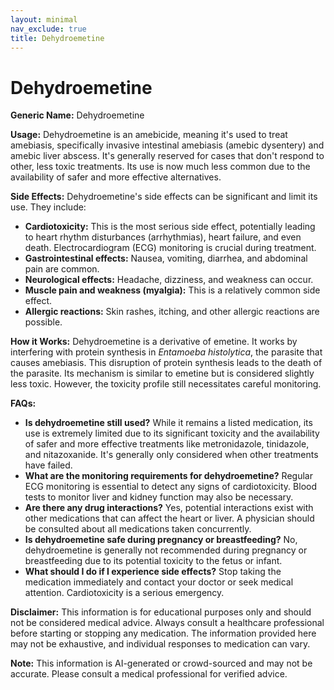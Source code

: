 ```yaml
---
layout: minimal
nav_exclude: true
title: Dehydroemetine
---
```


# Dehydroemetine

**Generic Name:** Dehydroemetine

**Usage:** Dehydroemetine is an amebicide, meaning it's used to treat amebiasis, specifically invasive intestinal amebiasis (amebic dysentery) and amebic liver abscess.  It's generally reserved for cases that don't respond to other, less toxic treatments.  Its use is now much less common due to the availability of safer and more effective alternatives.

**Side Effects:** Dehydroemetine's side effects can be significant and limit its use.  They include:

* **Cardiotoxicity:** This is the most serious side effect, potentially leading to heart rhythm disturbances (arrhythmias), heart failure, and even death.  Electrocardiogram (ECG) monitoring is crucial during treatment.
* **Gastrointestinal effects:** Nausea, vomiting, diarrhea, and abdominal pain are common.
* **Neurological effects:**  Headache, dizziness, and weakness can occur.
* **Muscle pain and weakness (myalgia):** This is a relatively common side effect.
* **Allergic reactions:**  Skin rashes, itching, and other allergic reactions are possible.


**How it Works:** Dehydroemetine is a derivative of emetine.  It works by interfering with protein synthesis in *Entamoeba histolytica*, the parasite that causes amebiasis. This disruption of protein synthesis leads to the death of the parasite.  Its mechanism is similar to emetine but is considered slightly less toxic. However, the toxicity profile still necessitates careful monitoring.


**FAQs:**

* **Is dehydroemetine still used?**  While it remains a listed medication, its use is extremely limited due to its significant toxicity and the availability of safer and more effective treatments like metronidazole, tinidazole, and nitazoxanide. It's generally only considered when other treatments have failed.
* **What are the monitoring requirements for dehydroemetine?**  Regular ECG monitoring is essential to detect any signs of cardiotoxicity.  Blood tests to monitor liver and kidney function may also be necessary.
* **Are there any drug interactions?**  Yes, potential interactions exist with other medications that can affect the heart or liver.  A physician should be consulted about all medications taken concurrently.
* **Is dehydroemetine safe during pregnancy or breastfeeding?**  No, dehydroemetine is generally not recommended during pregnancy or breastfeeding due to its potential toxicity to the fetus or infant.
* **What should I do if I experience side effects?**  Stop taking the medication immediately and contact your doctor or seek medical attention.  Cardiotoxicity is a serious emergency.


**Disclaimer:** This information is for educational purposes only and should not be considered medical advice.  Always consult a healthcare professional before starting or stopping any medication.  The information provided here may not be exhaustive, and individual responses to medication can vary.


**Note:** This information is AI-generated or crowd-sourced and may not be accurate. Please consult a medical professional for verified advice.